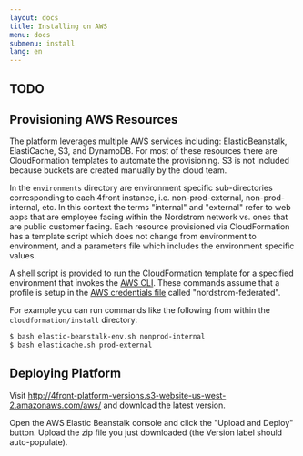 ```yaml
---
layout: docs
title: Installing on AWS
menu: docs
submenu: install
lang: en
---
```


## TODO

## Provisioning AWS Resources
The platform leverages multiple AWS services including: ElasticBeanstalk, ElastiCache, S3, and DynamoDB. For most of these resources there are CloudFormation templates to automate the provisioning. S3 is not included because buckets are created manually by the cloud team.

In the `environments` directory are environment specific sub-directories corresponding to each 4front instance, i.e. non-prod-external, non-prod-internal, etc. In this context the terms "internal" and "external" refer to web apps that are employee facing within the Nordstrom network vs. ones that are public customer facing. Each resource provisioned via CloudFormation has a template script which does not change from environment to environment, and a parameters file which includes the environment specific values.

A shell script is provided to run the CloudFormation template for a specified environment that invokes the [AWS CLI](http://aws.amazon.com/cli/). These commands assume that a profile is setup in the [AWS credentials file](http://docs.aws.amazon.com/cli/latest/userguide/cli-chap-getting-started.html) called "nordstrom-federated".

For example you can run commands like the following from within the `cloudformation/install` directory:

~~~sh
$ bash elastic-beanstalk-env.sh nonprod-internal
$ bash elasticache.sh prod-external
~~~

## Deploying Platform
Visit http://4front-platform-versions.s3-website-us-west-2.amazonaws.com/aws/ and download the latest version.

Open the AWS Elastic Beanstalk console and click the "Upload and Deploy" button. Upload the zip file you just downloaded (the Version label should auto-populate).
